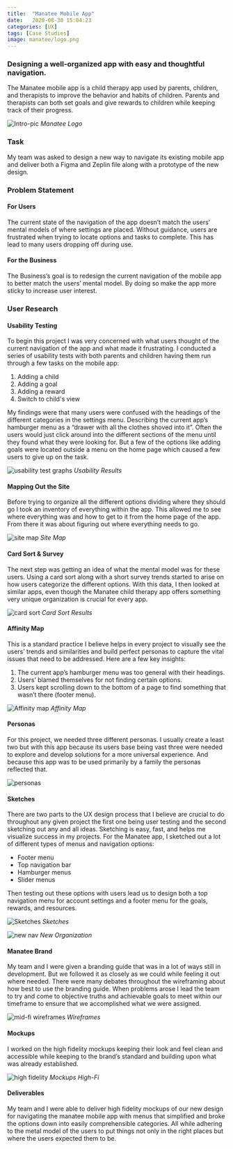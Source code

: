 ```yaml
---
title:  "Manatee Mobile App"
date:   2020-08-30 15:04:23
categories: [UX]
tags: [Case Studies]
image: manatee/logo.png
---
```

### Designing a well-organized app with easy and thoughtful navigation.

The Manatee mobile app is a child therapy app used by parents, children, and therapists to improve the behavior and habits of children. Parents and therapists can both set goals and give rewards to children while keeping track of their progress. 

![Intro-pic](/images/manatee/logo.png)
*Manatee Logo*

### Task

My team was asked to design a new way to navigate its existing mobile app and deliver both a Figma and Zeplin file along with a prototype of the new design.

### Problem Statement
<p></p>

#### For Users
The current state of the navigation of the app doesn’t match the users’ mental models of where settings are placed. Without guidance, users are frustrated when trying to locate options and tasks to complete. This has lead to many users dropping off during use.

#### For the Business
The Business’s goal is to redesign the current navigation of the mobile app to better match the users’ mental model. By doing so make the app more sticky to increase user interest.

### User Research
<p></p>

#### Usability Testing
To begin this project I was very concerned with what users thought of the current navigation of the app and what made it frustrating. I conducted a series of usability tests with both parents and children having them run through a few tasks on the mobile app:

1. Adding a child
2. Adding a goal
3. Adding a reward
4. Switch to child's view

My findings were that many users were confused with the headings of the different categories in the settings menu. Describing the current app’s hamburger menu as a “drawer with all the clothes shoved into it”. Often the users would just click around into the different sections of the menu until they found what they were looking for. But a few of the options like adding goals were located outside a menu on the home page which caused a few users to give up on the task.

![usability test graphs](/images/manatee/tasks.png)
*Usability Results*

#### Mapping Out the Site
Before trying to organize all the different options dividing where they should go I took an inventory of everything within the app. This allowed me to see where everything was and how to get to it from the home page of the app. From there it was about figuring out where everything needs to go.

![site map](/images/manatee/sitemap.png)
*Site Map*

#### Card Sort & Survey
The next step was getting an idea of what the mental model was for these users. Using a card sort along with a short survey trends started to arise on how users categorize the different options. With this data, I then looked at similar apps, even though the Manatee child therapy app offers something very unique organization is crucial for every app.

![card sort](/images/manatee/cardsort.png)
*Card Sort Results*

#### Affinity Map
This is a standard practice I believe helps in every project to visually see the users’ trends and similarities and build perfect personas to capture the vital issues that need to be addressed. Here are a few key insights:

1. The current app’s hamburger menu was too general with their headings.
2. Users’ blamed themselves for not finding certain options. 
3. Users kept scrolling down to the bottom of a page to find something that wasn’t there (footer menu).

![Affinity map](/images/manatee/amap.png)
*Affinity Map*

#### Personas
For this project, we needed three different personas. I usually create a least two but with this app because its users base being vast three were needed to explore and develop solutions for a more universal experience.  And because this app was to be used primarily by a family the personas reflected that.

![personas](/images/manatee/personas.png)

#### Sketches
There are two parts to the UX design process that I believe are crucial to do throughout any given project the first one being user testing and the second sketching out any and all ideas. Sketching is easy, fast, and helps me visualize success in my projects. For the Manatee app, I sketched out a lot of different types of menus and navigation options:
* Footer menu
* Top navigation bar
* Hamburger menus
* Slider menus

Then testing out these options with users lead us to design both a top navigation menu for account settings and a footer menu for the goals, rewards, and resources.

![Sketches](/images/manatee/sketches.png)
*Sketches*


![new nav](/images/manatee/newnav.png)
*New Organization*

#### Manatee Brand
My team and I were given a branding guide that was in a lot of ways still in development. But we followed it as closely as we could while feeling it out where needed. There were many debates throughout the wireframing about how best to use the branding guide. When problems arose I lead the team to try and come to objective truths and achievable goals to meet within our timeframe to ensure that we accomplished what we were assigned.

![mid-fi wireframes](/images/manatee/midwire.png)
*Wireframes*

#### Mockups
I worked on the high fidelity mockups keeping their look and feel clean and accessible while keeping to the brand’s standard and building upon what was already established.

![high fidelity](/images/manatee/high.png)
*Mockups High-Fi*

#### Deliverables
My team and I were able to deliver high fidelity mockups of our new design for navigating the manatee mobile app with menus that simplified and broke the options down into easily comprehensible categories. All while adhering to the metal model of the users to put things not only in the right places but where the users expected them to be. 